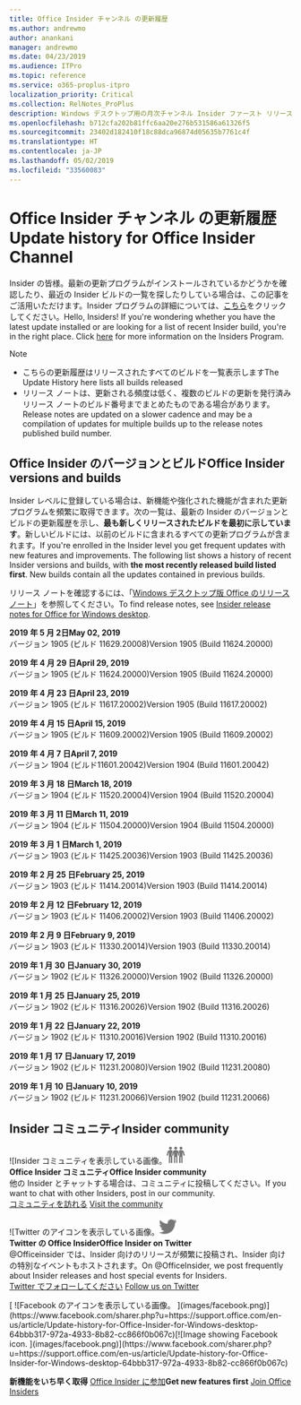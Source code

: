 ```yaml
---
title: Office Insider チャンネル の更新履歴
ms.author: andrewmo
author: anankani
manager: andrewmo
ms.date: 04/23/2019
ms.audience: ITPro
ms.topic: reference
ms.service: o365-proplus-itpro
localization_priority: Critical
ms.collection: RelNotes_ProPlus
description: Windows デスクトップ用の月次チャンネル Insider ファースト リリースの更新履歴を Insider の皆様に提供します。
ms.openlocfilehash: b712cfa202b81ffc6aa20e276b531586a61326f5
ms.sourcegitcommit: 23402d182410f18c88dca96874d05635b7761c4f
ms.translationtype: HT
ms.contentlocale: ja-JP
ms.lasthandoff: 05/02/2019
ms.locfileid: "33560083"
---
```

# <a name="update-history-for-office-insider-channel"></a><span data-ttu-id="036df-103">Office Insider チャンネル の更新履歴</span><span class="sxs-lookup"><span data-stu-id="036df-103">Update history for Office Insider Channel</span></span>

<span data-ttu-id="036df-p101">Insider の皆様。最新の更新プログラムがインストールされているかどうかを確認したり、最近の Insider ビルドの一覧を探したりしている場合は、この記事をご活用いただけます。Insider プログラムの詳細については、[こちら](https://insider.office.com/)をクリックしてください。</span><span class="sxs-lookup"><span data-stu-id="036df-p101">Hello, Insiders! If you're wondering whether you have the latest update installed or are looking for a list of recent Insider build, you're in the right place. Click [here](https://insider.office.com/) for more information on the Insiders Program.</span></span>

> [!NOTE]
> - <span data-ttu-id="036df-107">こちらの更新履歴はリリースされたすべてのビルドを一覧表示します</span><span class="sxs-lookup"><span data-stu-id="036df-107">The Update History here lists all builds released</span></span>
> - <span data-ttu-id="036df-108">リリース ノートは、更新される頻度は低く、複数のビルドの更新を発行済みリリース ノートのビルド番号までまとめたものである場合があります。</span><span class="sxs-lookup"><span data-stu-id="036df-108">Release notes are updated on a slower cadence and may be a compilation of updates for multiple builds up to the release notes published build number.</span></span>



## <a name="office-insider-versions-and-builds"></a><span data-ttu-id="036df-109">Office Insider のバージョンとビルド</span><span class="sxs-lookup"><span data-stu-id="036df-109">Office Insider versions and builds</span></span>

<span data-ttu-id="036df-p102">Insider レベルに登録している場合は、新機能や強化された機能が含まれた更新プログラムを頻繁に取得できます。次の一覧は、最新の Insider のバージョンとビルドの更新履歴を示し、**最も新しくリリースされたビルドを最初に示しています**。新しいビルドには、以前のビルドに含まれるすべての更新プログラムが含まれます。</span><span class="sxs-lookup"><span data-stu-id="036df-p102">If you're enrolled in the Insider level you get frequent updates with new features and improvements. The following list shows a history of recent Insider versions and builds, with **the most recently released build listed first**. New builds contain all the updates contained in previous builds.</span></span> 

<span data-ttu-id="036df-113">リリース ノートを確認するには、「[Windows デスクトップ版 Office のリリース ノート](https://docs.microsoft.com/ja-JP/OfficeUpdates/release-notes-office-insider)」を参照してください。</span><span class="sxs-lookup"><span data-stu-id="036df-113">To find release notes, see [Insider release notes for Office for Windows desktop](https://docs.microsoft.com/ja-JP/OfficeUpdates/release-notes-office-insider).</span></span>

[//]: # (削除禁止)

<span data-ttu-id="036df-115">**2019 年 5 月 2日**</span><span class="sxs-lookup"><span data-stu-id="036df-115">**May 02, 2019**</span></span><br/>
<span data-ttu-id="036df-116">バージョン 1905 (ビルド 11629.20008)</span><span class="sxs-lookup"><span data-stu-id="036df-116">Version 1905 (Build 11624.20000)</span></span><br/>

<span data-ttu-id="036df-117">**2019 年 4 月 29 日**</span><span class="sxs-lookup"><span data-stu-id="036df-117">**April 29, 2019**</span></span><br/>
<span data-ttu-id="036df-118">バージョン 1905 (ビルド 11624.20000)</span><span class="sxs-lookup"><span data-stu-id="036df-118">Version 1905 (Build 11624.20000)</span></span><br/>

<span data-ttu-id="036df-119">**2019 年 4 月 23 日**</span><span class="sxs-lookup"><span data-stu-id="036df-119">**April 23, 2019**</span></span><br/> <span data-ttu-id="036df-120">バージョン 1905 (ビルド 11617.20002)</span><span class="sxs-lookup"><span data-stu-id="036df-120">Version 1905 (Build 11617.20002)</span></span><br/>

<span data-ttu-id="036df-121">**2019 年 4 月 15 日**</span><span class="sxs-lookup"><span data-stu-id="036df-121">**April 15, 2019**</span></span><br/> <span data-ttu-id="036df-122">バージョン 1905 (ビルド 11609.20002)</span><span class="sxs-lookup"><span data-stu-id="036df-122">Version 1905 (Build 11609.20002)</span></span><br/>

<span data-ttu-id="036df-123">**2019 年 4 月 7 日**</span><span class="sxs-lookup"><span data-stu-id="036df-123">**April 7, 2019**</span></span><br/> <span data-ttu-id="036df-124">バージョン 1904 (ビルド11601.20042)</span><span class="sxs-lookup"><span data-stu-id="036df-124">Version 1904 (Build 11601.20042)</span></span><br/>

<span data-ttu-id="036df-125">**2019 年 3 月 18 日**</span><span class="sxs-lookup"><span data-stu-id="036df-125">**March 18, 2019**</span></span><br/> <span data-ttu-id="036df-126">バージョン 1904 (ビルド 11520.20004)</span><span class="sxs-lookup"><span data-stu-id="036df-126">Version 1904 (Build 11520.20004)</span></span><br/>

<span data-ttu-id="036df-127">**2019 年 3 月 11 日**</span><span class="sxs-lookup"><span data-stu-id="036df-127">**March 11, 2019**</span></span><br/> <span data-ttu-id="036df-128">バージョン 1904 (ビルド 11504.20000)</span><span class="sxs-lookup"><span data-stu-id="036df-128">Version 1904 (Build 11504.20000)</span></span><br/>

<span data-ttu-id="036df-129">**2019 年 3 月 1 日**</span><span class="sxs-lookup"><span data-stu-id="036df-129">**March 1, 2019**</span></span><br/> <span data-ttu-id="036df-130">バージョン 1903 (ビルド 11425.20036)</span><span class="sxs-lookup"><span data-stu-id="036df-130">Version 1903 (Build 11425.20036)</span></span><br/> 

<span data-ttu-id="036df-131">**2019 年 2 月 25 日**</span><span class="sxs-lookup"><span data-stu-id="036df-131">**February 25, 2019**</span></span><br/> <span data-ttu-id="036df-132">バージョン 1903 (ビルド 11414.20014)</span><span class="sxs-lookup"><span data-stu-id="036df-132">Version 1903 (Build 11414.20014)</span></span><br/> 

<span data-ttu-id="036df-133">**2019 年 2 月 12 日**</span><span class="sxs-lookup"><span data-stu-id="036df-133">**February 12, 2019**</span></span><br/> <span data-ttu-id="036df-134">バージョン 1903 (ビルド 11406.20002)</span><span class="sxs-lookup"><span data-stu-id="036df-134">Version 1903 (Build 11406.20002)</span></span><br/> 

<span data-ttu-id="036df-135">**2019 年 2 月 9 日**</span><span class="sxs-lookup"><span data-stu-id="036df-135">**February 9, 2019**</span></span><br/> <span data-ttu-id="036df-136">バージョン 1903 (ビルド 11330.20014)</span><span class="sxs-lookup"><span data-stu-id="036df-136">Version 1903 (Build 11330.20014)</span></span><br/> 

<span data-ttu-id="036df-137">**2019 年 1 月 30 日**</span><span class="sxs-lookup"><span data-stu-id="036df-137">**January 30, 2019**</span></span><br/> <span data-ttu-id="036df-138">バージョン 1902 (ビルド 11326.20000)</span><span class="sxs-lookup"><span data-stu-id="036df-138">Version 1902 (Build 11326.20000)</span></span><br/> 

<span data-ttu-id="036df-139">**2019 年 1 月 25 日**</span><span class="sxs-lookup"><span data-stu-id="036df-139">**January 25, 2019**</span></span><br/> <span data-ttu-id="036df-140">バージョン 1902 (ビルド 11316.20026)</span><span class="sxs-lookup"><span data-stu-id="036df-140">Version 1902 (Build 11316.20026)</span></span><br/> 

<span data-ttu-id="036df-141">**2019 年 1 月 22 日**</span><span class="sxs-lookup"><span data-stu-id="036df-141">**January 22, 2019**</span></span><br/> <span data-ttu-id="036df-142">バージョン 1902 (ビルド 11310.20016)</span><span class="sxs-lookup"><span data-stu-id="036df-142">Version 1902 (Build 11310.20016)</span></span><br/> 

<span data-ttu-id="036df-143">**2019 年 1 月 17 日**</span><span class="sxs-lookup"><span data-stu-id="036df-143">**January 17, 2019**</span></span><br/> <span data-ttu-id="036df-144">バージョン 1902 (ビルド 11231.20080)</span><span class="sxs-lookup"><span data-stu-id="036df-144">Version 1902 (Build 11231.20080)</span></span><br/>

<span data-ttu-id="036df-145">**2019 年 1 月 10 日**</span><span class="sxs-lookup"><span data-stu-id="036df-145">**January 10, 2019**</span></span><br/> <span data-ttu-id="036df-146">バージョン 1902 (ビルド 11231.20066)</span><span class="sxs-lookup"><span data-stu-id="036df-146">Version 1902 (build 11231.20066)</span></span><br/> 


## <a name="insider-community"></a><span data-ttu-id="036df-147">Insider コミュニティ</span><span class="sxs-lookup"><span data-stu-id="036df-147">Insider community</span></span>

<span data-ttu-id="036df-148">![Insider コミュニティを表示している画像。</span><span class="sxs-lookup"><span data-stu-id="036df-148">![Image showing insider community.</span></span> ](images/insidercommunity.png) <br/>
<span data-ttu-id="036df-149">**Office Insider コミュニティ**</span><span class="sxs-lookup"><span data-stu-id="036df-149">**Office Insider community**</span></span><br/> <span data-ttu-id="036df-150">他の Insider とチャットする場合は、コミュニティに投稿してください。</span><span class="sxs-lookup"><span data-stu-id="036df-150">If you want to chat with other Insiders, post in our community.</span></span><br/><span data-ttu-id="036df-151"> 
[コミュニティを訪れる](https://go.microsoft.com/fwlink/?linkid=843493)</span><span class="sxs-lookup"><span data-stu-id="036df-151"> 
[Visit the community](https://go.microsoft.com/fwlink/?linkid=843493)</span></span><br/> 

<span data-ttu-id="036df-152">![Twitter のアイコンを表示している画像。</span><span class="sxs-lookup"><span data-stu-id="036df-152">![Image showing twitter icon.</span></span> ](images/twitter.png)<br/>
<span data-ttu-id="036df-153">**Twitter の Office Insider**</span><span class="sxs-lookup"><span data-stu-id="036df-153">**Office Insider on Twitter**</span></span><br/> <span data-ttu-id="036df-154">@Officeinsider では、Insider 向けのリリースが頻繁に投稿され、Insider 向けの特別なイベントもホストされます。</span><span class="sxs-lookup"><span data-stu-id="036df-154">On @OfficeInsider, we post frequently about Insider releases and host special events for Insiders.</span></span><br/><span data-ttu-id="036df-155"> 
[Twitter でフォローしてください](https://go.microsoft.com/fwlink/?linkid=717717)</span><span class="sxs-lookup"><span data-stu-id="036df-155"> 
[Follow us on Twitter](https://go.microsoft.com/fwlink/?linkid=717717)</span></span><br/> 

<span data-ttu-id="036df-156">
  [
  ![Facebook のアイコンを表示している画像。 ](images/facebook.png)](https://www.facebook.com/sharer.php?u=https://support.office.com/en-us/article/Update-history-for-Office-Insider-for-Windows-desktop-64bbb317-972a-4933-8b82-cc866f0b067c)</span><span class="sxs-lookup"><span data-stu-id="036df-156">[![Image showing Facebook icon. ](images/facebook.png)](https://www.facebook.com/sharer.php?u=https://support.office.com/en-us/article/Update-history-for-Office-Insider-for-Windows-desktop-64bbb317-972a-4933-8b82-cc866f0b067c)</span></span>


<span data-ttu-id="036df-157">**新機能をいち早く取得**
[Office Insider に参加](https://insider.office.com/)</span><span class="sxs-lookup"><span data-stu-id="036df-157">**Get new features first**
[Join Office Insiders](https://insider.office.com/)</span></span>